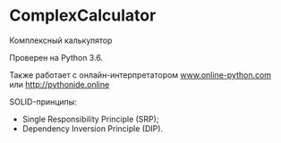 # ComplexCalculator

Комплексный калькулятор

Проверен на Python 3.6.

Также работает с онлайн-интерпретатором
www.online-python.com  
или  http://pythonide.online

SOLID-принципы:
* Single Responsibility Principle (SRP);
* Dependency Inversion Principle (DIP).
